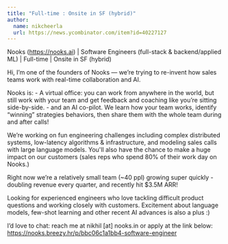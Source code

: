 ```yaml
---
title: "Full-time : Onsite in SF (hybrid)"
author:
  name: nikcheerla
  url: https://news.ycombinator.com/item?id=40227127
---
```

Nooks (<a href="https:&#x2F;&#x2F;nooks.ai" rel="nofollow">https:&#x2F;&#x2F;nooks.ai</a>) | Software Engineers (full-stack &amp; backend&#x2F;applied ML) | Full-time | Onsite in SF (hybrid)

Hi, I’m one of the founders of Nooks — we’re trying to re-invent how sales teams work with real-time collaboration and AI.

Nooks is: - A virtual office: you can work from anywhere in the world, but still work with your team and get feedback and coaching like you’re sitting side-by-side. - and an AI co-pilot. We learn how your team works, identify “winning” strategies behaviors, then share them with the whole team during and after calls!

We’re working on fun engineering challenges including complex distributed systems, low-latency algorithms &amp; infrastructure, and modeling sales calls with large language models. You&#x27;ll also have the chance to make a huge impact on our customers (sales reps who spend 80% of their work day on Nooks.)

Right now we’re a relatively small team (~40 ppl) growing super quickly - doubling revenue every quarter, and recently hit $3.5M ARR!

Looking for experienced engineers who love tackling difficult product questions and working closely with customers. Excitement about language models, few-shot learning and other recent AI advances is also a plus :)

I’d love to chat: reach me at nikhil [at] nooks.in or apply at the link below: <a href="https:&#x2F;&#x2F;nooks.breezy.hr&#x2F;p&#x2F;bbc06c1a1bb4-software-engineer" rel="nofollow">https:&#x2F;&#x2F;nooks.breezy.hr&#x2F;p&#x2F;bbc06c1a1bb4-software-engineer</a>
